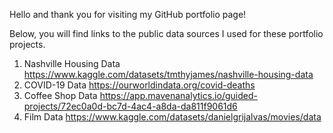 Hello and thank you for visiting my GitHub portfolio page! 

Below, you will find links to the public data sources I used for these portfolio projects. 

1. Nashville Housing Data
   https://www.kaggle.com/datasets/tmthyjames/nashville-housing-data
2. COVID-19 Data
   https://ourworldindata.org/covid-deaths
3. Coffee Shop Data
   https://app.mavenanalytics.io/guided-projects/72ec0a0d-bc7d-4ac4-a8da-da811f9061d6
4. Film Data
   https://www.kaggle.com/datasets/danielgrijalvas/movies/data

